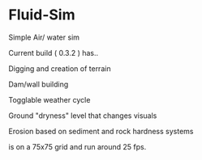 # Fluid-Sim
Simple Air/ water sim

Current build ( 0.3.2 ) has..

Digging and creation of terrain

Dam/wall building

Togglable weather cycle

Ground "dryness" level that changes visuals

Erosion based on sediment and rock hardness systems

is on a 75x75 grid and run around 25 fps. 
